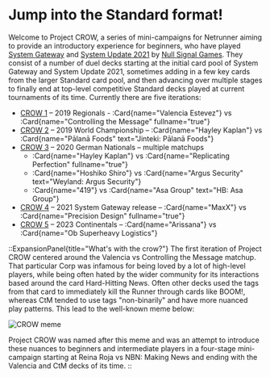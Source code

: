 # Jump into the Standard format!
Welcome to Project CROW, a series of mini-campaigns for Netrunner aiming to provide an introductory experience for beginners, who have played [System Gateway](https://nullsignal.games/products/system-gateway/) and [System Update 2021](https://nullsignal.games/products/system-update-2021/) by [Null Signal Games](https://nullsignal.games/).
They consist of a number of duel decks starting at the initial card pool of System Gateway and System Update 2021, sometimes adding in a few key cards from the larger Standard card pool, and then advancing over multiple stages to finally end at top-level competitive Standard decks played at current tournaments of its time.
Currently there are five iterations:
 * [CROW 1](/decks/crow-1) &ndash; 2019 Regionals - :Card{name="Valencia Estevez"} vs :Card{name="Controlling the Message" fullname="true"}
 * [CROW 2](/decks/crow-2) &ndash; 2019 World Championship &ndash; :Card{name="Hayley Kaplan"} vs :Card{name="Pālanā Foods" text="Jinteki: Pālanā Foods"}
 * [CROW 3](/decks/crow-3) &ndash; 2020 German Nationals &ndash; multiple matchups
   * :Card{name="Hayley Kaplan"} vs :Card{name="Replicating Perfection" fullname="true"}
   * :Card{name="Hoshiko Shiro"} vs :Card{name="Argus Security" text="Weyland: Argus Security"}
   * :Card{name="419"} vs :Card{name="Asa Group" text="HB: Asa Group"}
 * [CROW 4](/decks/crow-4) &ndash; 2021 System Gateway release &ndash; :Card{name="MaxX"} vs :Card{name="Precision Design" fullname="true"}
 * [CROW 5](/decks/crow-5) &ndash; 2023 Continentals &ndash; :Card{name="Arissana"} vs :Card{name="Ob Superheavy Logistics"}

::ExpansionPanel{title="What's with the crow?"}
The first iteration of Project CROW centered around the Valencia vs Controlling the Message matchup.
That particular Corp was infamous for being loved by a lot of high-level players, while being often hated by the wider community for its interactions based around the card Hard-Hitting News.
Often other decks used the tags from that card to immediately kill the Runner through cards like BOOM!, whereas CtM tended to use tags "non-binarily" and have more nuanced play patterns.
This lead to the well-known meme below:

![CROW meme](/meme.png)

Project CROW was named after this meme and was an attempt to introduce these nuances to beginners and intermediate players in a four-stage mini-campaign starting at Reina Roja vs NBN: Making News and ending with the Valencia and CtM decks of its time.
::